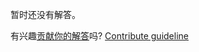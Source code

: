 
暂时还没有解答。

有兴趣[贡献你的解答](https://github.com/BFEdev/BFE.dev-solutions/blob/main/problem/some-message-channel_zh.md)吗? [Contribute guideline](https://github.com/BFEdev/BFE.dev-solutions#how-to-contribute)
